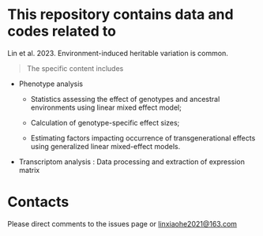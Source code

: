 # This repository contains data and codes related to 


Lin et al. 2023. Environment-induced heritable variation is common.

> The specific content includes

* Phenotype analysis

  + Statistics assessing the effect of genotypes and ancestral environments using linear mixed effect model;
  
  + Calculation of genotype-specific effect sizes;
  
  + Estimating factors impacting occurrence of transgenerational effects using generalized linear mixed-effect models.
  
* Transcriptom analysis : Data processing and extraction of expression matrix
  
# Contacts


Please direct comments to the issues page or linxiaohe2021@163.com


  
  

